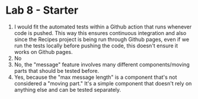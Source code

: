 # Lab 8 - Starter

1. I would fit the automated tests within a Github action that runs whenever code is pushed. This way this ensures continuous integration and also since the Recipes project is being run through Github pages, even if we run the tests locally before pushing the code, this doesn't ensure it works on Github pages.
2. No
3. No, the "message" feature involves many different components/moving parts that should be tested before.
4. Yes, because the "max message length" is a component that's not considered a "moving part." It's a simple component that doesn't rely on anything else and can be tested separately.